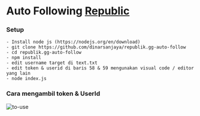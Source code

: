 # Auto Following [Republic](app.republik.gg) 
 


### Setup
```
- Install node js (https://nodejs.org/en/download)
- git clone https://github.com/dinarsanjaya/republik.gg-auto-follow
- cd republik.gg-auto-follow
- npm install
- edit username target di text.txt
- edit token & userid di baris 58 & 59 mengunakan visual code / editor yang lain
- node index.js
```
### Cara mengambil token & UserId
![to-use](https://github.com/dinarsanjaya/republik.gg-auto-follow/assets/34889287/a03d9e50-fae3-466f-972b-a918e0787991)
